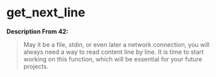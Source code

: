 # get_next_line

**Description From 42:**
> May it be a file, stdin, or even later a network connection, you will always need a way to read content line by line. It is time to start working on this function, which will be essential for your future projects.
